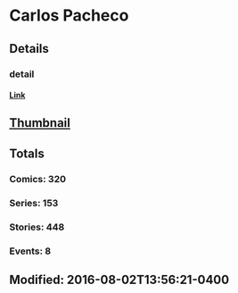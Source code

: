 # Carlos  Pacheco 
## Details
### detail
#### [Link](http://marvel.com/comics/creators/101/carlos_pacheco?utm_campaign=apiRef&utm_source=225578a89fc76f3d20fbffda5d17a88d)
## [Thumbnail](http://i.annihil.us/u/prod/marvel/i/mg/b/b0/4bb49201db1ef.jpg)
## Totals
### Comics: 320
### Series: 153
### Stories: 448
### Events: 8
## Modified: 2016-08-02T13:56:21-0400
